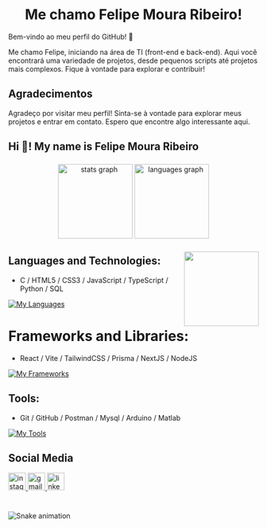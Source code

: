 <h1 align="center"> Me chamo Felipe Moura Ribeiro! </h1>


Bem-vindo ao meu perfil do GitHub! 👋

Me chamo Felipe, iniciando na área de TI (front-end e back-end). Aqui você encontrará uma variedade de projetos, desde pequenos scripts até projetos mais complexos. Fique à vontade para explorar e contribuir!




## Agradecimentos

Agradeço por visitar meu perfil! Sinta-se à vontade para explorar meus projetos e entrar em contato. Espero que encontre algo interessante aqui.







<h2 align="left">Hi 👋! My name is Felipe Moura Ribeiro</h2>

###

<div align="center">
  <img src="https://github-readme-stats.vercel.app/api?username=felipemoura6&hide_title=false&hide_rank=false&show_icons=true&include_all_commits=true&count_private=true&disable_animations=false&theme=dracula&locale=en&hide_border=false" height="150" alt="stats graph"  />
  <img src="https://github-readme-stats.vercel.app/api/top-langs?username=felipemoura6&locale=en&hide_title=false&layout=compact&card_width=320&langs_count=5&theme=dracula&hide_border=false" height="150" alt="languages graph"  />
</div>

###

<img align="right" height="150" src="https://user-images.githubusercontent.com/74038190/213866269-5d00981c-7c98-46d7-8a8e-16f462f15227.gif">

###

<div align="left">
  
## Languages and Technologies:
 
- C / HTML5 / CSS3 / JavaScript / TypeScript / Python / SQL
  
[![My Languages](https://skillicons.dev/icons?i=js,html,css,ts,python,c)](https://skillicons.dev)




# Frameworks and Libraries:

- React / Vite / TailwindCSS / Prisma / NextJS / NodeJS

[![My Frameworks](https://skillicons.dev/icons?i=react,vite,tailwind,prisma,nextjs,nodejs)](https://skillicons.dev)


  
## Tools:

- Git / GitHub / Postman / Mysql / Arduino / Matlab
  
[![My Tools](https://skillicons.dev/icons?i=git,github,postman,mysql,arduino,matlab)](https://skillicons.dev)


</div>

###

## Social Media


<div align="left">
  <a href="https://www.instagram.com/felipe.moura_6/" target="_blank">
    <img src="https://img.shields.io/static/v1?message=Instagram&logo=instagram&label=&color=E4405F&logoColor=white&labelColor=&style=for-the-badge" height="35" alt="instagram logo" />
  </a>
  <a href="mailto:felipemourarb6@gmail.com">
    <img src="https://img.shields.io/static/v1?message=Gmail&logo=gmail&label=&color=D14836&logoColor=white&labelColor=&style=for-the-badge" height="35" alt="gmail logo" />
  </a>
  <a href="https://www.linkedin.com/in/felipe-moura-ribeiro-571b84232/" target="_blank">
    <img src="https://img.shields.io/static/v1?message=LinkedIn&logo=linkedin&label=&color=0077B5&logoColor=white&labelColor=&style=for-the-badge" height="35" alt="linkedin logo" />
  </a>
</div>


###

<br clear="both">

<img src="https://raw.githubusercontent.com/felipemoura6/felipemoura6/output/snake.svg" alt="Snake animation" />

###
<!--

-->
